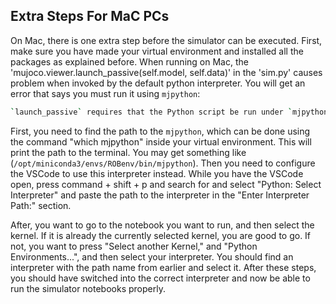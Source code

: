 ## Extra Steps For MaC PCs

On Mac, there is one extra step before the simulator can be executed. First, make sure you have made your virtual environment and installed all the packages as explained before. When running on Mac, the 'mujoco.viewer.launch_passive(self.model, self.data)' in the 'sim.py' causes problem when invoked by the default python interpreter. You will get an error that says you must run it using `mjpython`:
```bash
`launch_passive` requires that the Python script be run under `mjpython` on macOS
```
First, you need to find the path to the `mjpython`, which can be done using the command "which mjpython" inside your virtual environment. This will print the path to the terminal. You may get something like (`/opt/miniconda3/envs/ROBenv/bin/mjpython`). Then you need to configure the VSCode to use this interpreter instead. While you have the VSCode open, press command + shift + p and search for and select "Python: Select Interpreter" and paste the path to the interpreter in the "Enter Interpreter Path:" section.

After, you want to go to the notebook you want to run, and then select the kernel. If it is already the currently selected kernel, you are good to go. If not, you want to press "Select another Kernel," and "Python Environments...", and then select your interpreter. You should find an interpreter with the path name from earlier and select it. After these steps, you should have switched into the correct interpreter and now be able to run the simulator notebooks properly.

